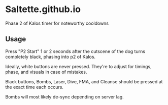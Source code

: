 # Saltette.github.io

Phase 2 of Kalos timer for noteworthy cooldowns

## Usage

Press "P2 Start" 1 or 2 seconds after the cutscene of the dog turns completely black, phasing into p2 of Kalos.

Ideally, white buttons are never pressed. They're to adjust for timings, phase, and visuals in case of mistakes.

Black buttons, Bombs, Laser, Dive, FMA, and Cleanse should be pressed at the exact time each occurs.

Bombs will most likely de-sync depending on server lag.

